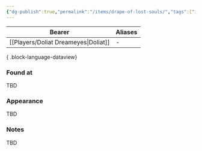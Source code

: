 ```yaml
---
{"dg-publish":true,"permalink":"/items/drape-of-lost-souls/","tags":["item"],"dgShowLocalGraph":true,"noteIcon":"item","created":"2024-01-06T14:23:04.535+01:00","updated":"2024-01-10T00:12:39.877+01:00"}
---
```


| Bearer                       | Aliases |
| ---------------------------- | ------- |
| [[Players/Doliat Dreameyes\|Doliat]] | \-      |

{ .block-language-dataview}
### Found at
TBD
### Appearance
TBD
### Notes
TBD